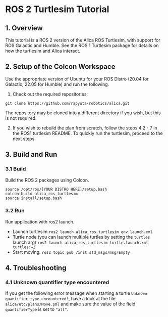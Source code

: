 # ROS 2 Turtlesim Tutorial

## 1. Overview

This tutorial is a ROS 2 version of the Alica ROS Turtlesim, with support for ROS Galactic and Humble. See the ROS 1 Turtlesim package for details on how the turtlesim and Alica interact. 

## 2. Setup of the Colcon Workspace

Use the appropriate version of Ubuntu for your ROS Distro (20.04 for Galactic, 22.05 for Humble) and run the following.

1. Check out the required repositories:

```
git clone https://github.com/rapyuta-robotics/alica.git
```

The repository may be cloned into a different directory if you wish, but this is not required.


2. If you wish to rebuild the plan from scratch, follow the steps 4.2 - 7 in the ROS1 turtlesim README. To quickly run the turtlesim, proceed to the next steps.

## 3. Build and Run

### 3.1 Build

Build the ROS 2 packages using Colcon. 

```
source /opt/ros/[YOUR DISTRO HERE]/setup.bash
colcon build alica_ros_turtlesim
source install/setup.bash
```

### 3.2 Run

Run application with ros2 launch.

- Launch turtlesim
  `ros2 launch alica_ros_turtlesim env.launch.xml`
- Turtle node (you can launch multiple turtles by setting the `turtles` launch arg)
  `ros2 launch alica_ros_turtlesim turtle.launch.xml turtles:=2`
- Start moving.
  `ros2 topic pub /init std_msgs/msg/Empty`

## 4. Troubleshooting

### 4.1 Unknown quantifier type encountered

If you get the following error message when starting a turtle
`Unknown quantifier type encountered!`, have a look at the
file `alica/etc/plans/Move.pml` and make sure the value of the field
`quantifierType` is set to `"all"`.
